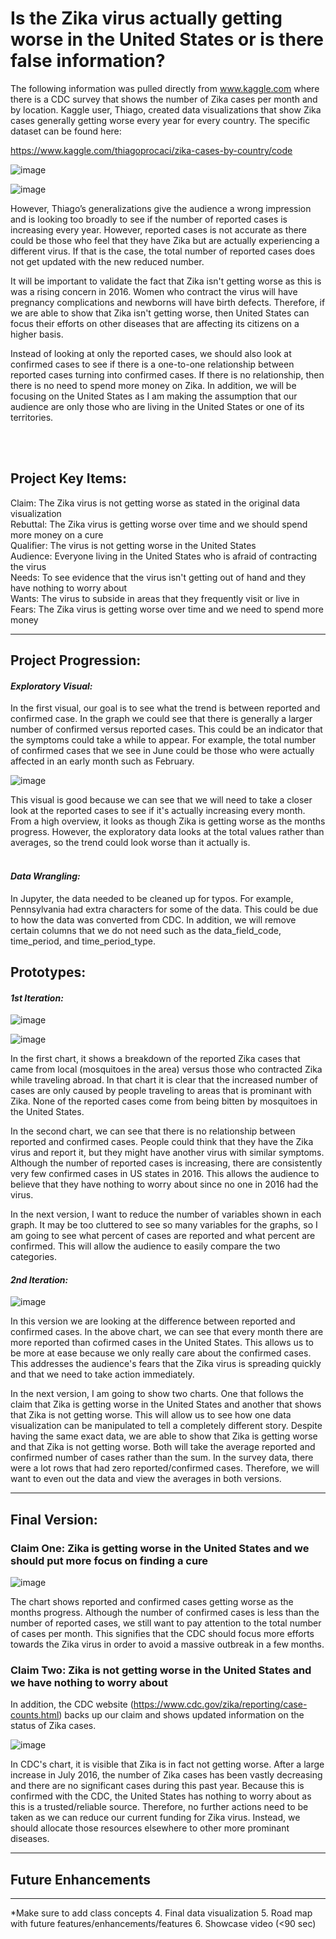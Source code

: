 # Is the Zika virus actually getting worse in the United States or is there false information?

The following information was pulled directly from www.kaggle.com where there is a CDC survey that shows the number of Zika cases per month and by location. Kaggle user, Thiago, created data visualizations that show Zika cases generally getting worse every year for every country. The specific dataset can be found here:

https://www.kaggle.com/thiagoprocaci/zika-cases-by-country/code

![image](https://user-images.githubusercontent.com/32119820/32259045-1cc542b8-be7b-11e7-9673-a2372a1d06d0.png)

![image](https://user-images.githubusercontent.com/32119820/32258671-1f45e044-be79-11e7-9222-a2d767fec4e9.png)

However, Thiago’s generalizations give the audience a wrong impression and is looking too broadly to see if the number of reported cases is increasing every year. However, reported cases is not accurate as there could be those who feel that they have Zika but are actually experiencing a different virus. If that is the case, the total number of reported cases does not get updated with the new reduced number. 

It will be important to validate the fact that Zika isn't getting worse as this is was a rising concern in 2016. Women who contract the virus will have pregnancy complications and newborns will have birth defects. Therefore, if we are able to show that Zika isn't getting worse, then United States can focus their efforts on other diseases that are affecting its citizens on a higher basis.

Instead of looking at only the reported cases, we should also look at confirmed cases to see if there is a one-to-one relationship between reported cases turning into confirmed cases. If there is no relationship, then there is no need to spend more money on Zika. In addition, we will be focusing on the United States as I am making the assumption that our audience are only those who are living in the United States or one of its territories.

<br/><br/>

## Project Key Items:
Claim: The Zika virus is not getting worse as stated in the original data visualization <br/>
Rebuttal: The Zika virus is getting worse over time and we should spend more money on a cure <br/>
Qualifier: The virus is not getting worse in the United States <br/>
Audience: Everyone living in the United States who is afraid of contracting the virus <br/>
Needs: To see evidence that the virus isn't getting out of hand and they have nothing to worry about <br/>
Wants: The virus to subside in areas that they frequently visit or live in <br/>
Fears: The Zika virus is getting worse over time and we need to spend more money<br/>

---------
## Project Progression:

#### <i>Exploratory Visual:</i>
In the first visual, our goal is to see what the trend is between reported and confirmed case. In the graph we could see that there is generally a larger number of confirmed versus reported cases. This could be an indicator that the symptoms could take a while to appear. For example, the total number of confirmed cases that we see in June could be those who were actually affected in an early month such as February.

![image](https://user-images.githubusercontent.com/32119820/32765980-b7950dfa-c8c1-11e7-807e-feb46021bd20.png)

This visual is good because we can see that we will need to take a closer look at the reported cases to see if it's actually increasing every month. From a high overview, it looks as though Zika is getting worse as the months progress. However, the exploratory data looks at the total values rather than averages, so the trend could look worse than it actually is.
<br/><br/>

#### <i>Data Wrangling:</i>

In Jupyter, the data needed to be cleaned up for typos. For example, Pennsylvania had extra characters for some of the data. This could be due to how the data was converted from CDC. In addition, we will remove certain columns that we do not need such as the data_field_code, time_period, and time_period_type.

## Prototypes:
#### <i>1st Iteration:</i>

![image](https://user-images.githubusercontent.com/32119820/32590330-b873657e-c4ce-11e7-8ba4-809ebbc06282.png)

![image](https://user-images.githubusercontent.com/32119820/32590341-c82b28bc-c4ce-11e7-8f1b-b6fc678a3a2b.png)

In the first chart, it shows a breakdown of the reported Zika cases that came from local (mosquitoes in the area) versus those who contracted Zika while traveling abroad. In that chart it is clear that the increased number of cases are only caused by people traveling to areas that is prominant with Zika. None of the reported cases come from being bitten by mosquitoes in the United States.

In the second chart, we can see that there is no relationship between reported and confirmed cases. People could think that they have the Zika virus and report it, but they might have another virus with similar symptoms. Although the number of reported cases is increasing, there are consistently very few confirmed cases in US states in 2016. This allows the audience to believe that they have nothing to worry about since no one in 2016 had the virus.

In the next version, I want to reduce the number of variables shown in each graph. It may be too cluttered to see so many variables for the graphs, so I am going to see what percent of cases are reported and what percent are confirmed. This will allow the audience to easily compare the two categories.

#### <i>2nd Iteration:</i>

![image](https://user-images.githubusercontent.com/32119820/32765904-6c56f7e0-c8c1-11e7-84bf-47fa62dabe88.png)

In this version we are looking at the difference between reported and confirmed cases. In the above chart, we can see that every month there are more reported than cofirmed cases in the United States. This allows us to be more at ease because we only really care about the confirmed cases. This addresses the audience's fears that the Zika virus is spreading quickly and that we need to take action immediately. 

In the next version, I am going to show two charts. One that follows the claim that Zika is getting worse in the United States and another that shows that Zika is not getting worse. This will allow us to see how one data visualization can be manipulated to tell a completely different story. Despite having the same exact data, we are able to show that Zika is getting worse and that Zika is not getting worse. Both will take the average reported and confirmed number of cases rather than the sum. In the survey data, there were a lot rows that had zero reported/confirmed cases. Therefore, we will want to even out the data and view the averages in both versions.

----------

## Final Version:

### Claim One: Zika is getting worse in the United States and we should put more focus on finding a cure

![image](https://user-images.githubusercontent.com/32119820/32765742-c5f88eb8-c8c0-11e7-90bc-21d1f82b0ee7.png)

The chart shows reported and confirmed cases getting worse as the months progress. Although the number of confirmed cases is less than the number of reported cases, we still want to pay attention to the total number of cases per month. This signifies that the CDC should focus more efforts towards the Zika virus in order to avoid a massive outbreak in a few months.

### Claim Two: Zika is not getting worse in the United States and we have nothing to worry about


In addition, the CDC website (https://www.cdc.gov/zika/reporting/case-counts.html) backs up our claim and shows updated information on the status of Zika cases. 

![image](https://user-images.githubusercontent.com/32119820/32713569-ab48021e-c7fe-11e7-8965-79de7aad1594.png)

In CDC's chart, it is visible that Zika is in fact not getting worse. After a large increase in July 2016, the number of Zika cases has been vastly decreasing and there are no significant cases during this past year. Because this is confirmed with the CDC, the United States has nothing to worry about as this is a trusted/reliable source. Therefore, no further actions need to be taken as we can reduce our current funding for Zika virus. Instead, we should allocate those resources elsewhere to other more prominant diseases.

-----------
## Future Enhancements

---------
*Make sure to add class concepts
4. Final data visualization 
5. Road map with future features/enhancements/features 
6. Showcase video (<90 sec) 

